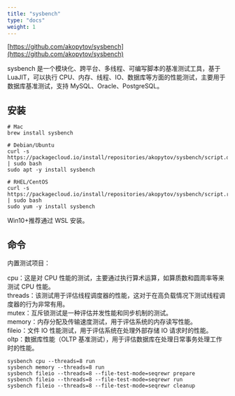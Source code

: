 ```yaml
---
title: "sysbench"
type: "docs"
weight: 1
---
```


[https://github.com/akopytov/sysbench](https://github.com/akopytov/sysbench)

sysbench 是一个模块化、跨平台、多线程、可编写脚本的基准测试工具，基于 LuaJIT，可以执行 CPU、内存、线程、IO、数据库等方面的性能测试，主要用于数据库基准测试，支持 MySQL、Oracle、PostgreSQL。

## 安装

```shell
# Mac
brew install sysbench

# Debian/Ubuntu
curl -s https://packagecloud.io/install/repositories/akopytov/sysbench/script.deb.sh | sudo bash
sudo apt -y install sysbench

# RHEL/CentOS
curl -s https://packagecloud.io/install/repositories/akopytov/sysbench/script.rpm.sh | sudo bash
sudo yum -y install sysbench
```

Win10+推荐通过 WSL 安装。

## 命令

内置测试项目：

cpu：这是对 CPU 性能的测试，主要通过执行算术运算，如算质数和圆周率等来测试 CPU 性能。  
threads：该测试用于评估线程调度器的性能，这对于在高负载情况下测试线程调度器的行为非常有用。  
mutex：互斥锁测试是一种评估并发性能和同步机制的测试。  
memory：内存分配及传输速度测试，用于评估系统的内存读写性能。  
fileio：文件 IO 性能测试，用于评估系统在处理外部存储 IO 请求时的性能。  
oltp：数据库性能（OLTP 基准测试），用于评估数据库在处理日常事务处理工作时的性能。

```shell
sysbench cpu --threads=8 run
sysbench memory --threads=8 run
sysbench fileio --threads=8 --file-test-mode=seqrewr prepare
sysbench fileio --threads=8 --file-test-mode=seqrewr run
sysbench fileio --threads=8 --file-test-mode=seqrewr cleanup
```
